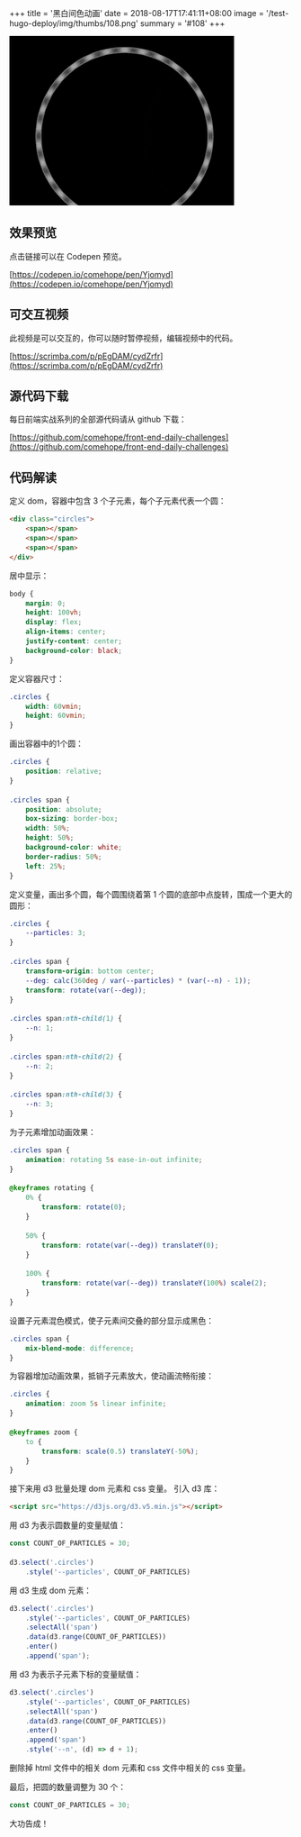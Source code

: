 +++
title = '黑白间色动画'
date = 2018-08-17T17:41:11+08:00
image = '/test-hugo-deploy/img/thumbs/108.png'
summary = '#108'
+++

![](./work.gif)

## 效果预览

点击链接可以在 Codepen 预览。

[https://codepen.io/comehope/pen/Yjomyd](https://codepen.io/comehope/pen/Yjomyd)

## 可交互视频

此视频是可以交互的，你可以随时暂停视频，编辑视频中的代码。

[https://scrimba.com/p/pEgDAM/cydZrfr](https://scrimba.com/p/pEgDAM/cydZrfr)

## 源代码下载

每日前端实战系列的全部源代码请从 github 下载：

[https://github.com/comehope/front-end-daily-challenges](https://github.com/comehope/front-end-daily-challenges)

## 代码解读

定义 dom，容器中包含 3 个子元素，每个子元素代表一个圆：
```html
<div class="circles">
    <span></span>
    <span></span>
    <span></span>
</div>
```

居中显示：
```css
body {
    margin: 0;
    height: 100vh;
    display: flex;
    align-items: center;
    justify-content: center;
    background-color: black;
}
```

定义容器尺寸：
```css
.circles {
    width: 60vmin;
    height: 60vmin;
}
```

画出容器中的1个圆：
```css
.circles {
    position: relative;
}

.circles span {
    position: absolute;
    box-sizing: border-box;
    width: 50%;
    height: 50%;
    background-color: white;
    border-radius: 50%;
    left: 25%;
}
```

定义变量，画出多个圆，每个圆围绕着第 1 个圆的底部中点旋转，围成一个更大的圆形：
```css
.circles {
    --particles: 3;
}

.circles span {
    transform-origin: bottom center;
    --deg: calc(360deg / var(--particles) * (var(--n) - 1));
    transform: rotate(var(--deg));
}

.circles span:nth-child(1) {
    --n: 1;
}

.circles span:nth-child(2) {
    --n: 2;
}

.circles span:nth-child(3) {
    --n: 3;
}
```

为子元素增加动画效果：
```css
.circles span {
    animation: rotating 5s ease-in-out infinite;
}

@keyframes rotating {
    0% {
        transform: rotate(0);
    }

    50% {
        transform: rotate(var(--deg)) translateY(0);
    }

    100% {
        transform: rotate(var(--deg)) translateY(100%) scale(2);
    }
}
```

设置子元素混色模式，使子元素间交叠的部分显示成黑色：
```css
.circles span {
    mix-blend-mode: difference;
}
```

为容器增加动画效果，抵销子元素放大，使动画流畅衔接：
```css
.circles {
    animation: zoom 5s linear infinite;
}

@keyframes zoom {
    to {
        transform: scale(0.5) translateY(-50%);
    }
}
```

接下来用 d3 批量处理 dom 元素和 css 变量。
引入 d3 库：
```html
<script src="https://d3js.org/d3.v5.min.js"></script>
```

用 d3 为表示圆数量的变量赋值：
```javascript
const COUNT_OF_PARTICLES = 30;

d3.select('.circles')
    .style('--particles', COUNT_OF_PARTICLES)
```

用 d3 生成 dom 元素：
```javascript
d3.select('.circles')
    .style('--particles', COUNT_OF_PARTICLES)
    .selectAll('span')
    .data(d3.range(COUNT_OF_PARTICLES))
    .enter()
    .append('span');
```

用 d3 为表示子元素下标的变量赋值：
```javascript
d3.select('.circles')
    .style('--particles', COUNT_OF_PARTICLES)
    .selectAll('span')
    .data(d3.range(COUNT_OF_PARTICLES))
    .enter()
    .append('span')
    .style('--n', (d) => d + 1);
```

删除掉 html 文件中的相关 dom 元素和 css 文件中相关的 css 变量。

最后，把圆的数量调整为 30 个：
```javascript
const COUNT_OF_PARTICLES = 30;
```

大功告成！

